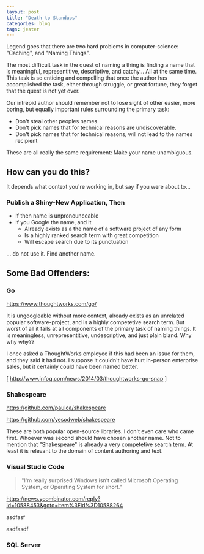 ```yaml
---
layout: post
title: "Death to Standups"
categories: blog
tags: jester
---
```


Legend goes that there are two hard problems in
computer-science: "Caching", and "Naming Things".

The most difficult task in the quest of naming a thing is finding
a name that is meaningful, representitive, descriptive, and catchy...
All at the same time.
This task is so enticing and compelling
that once the author has accomplished the task, either through
struggle, or great fortune, they forget that the quest is not
yet over.

Our intrepid author should remember not to lose sight
of other easier, more boring, but equally important rules
surrounding the primary task:

* Don't steal other peoples names.
* Don't pick names that for technical reasons are undiscoverable.
* Don't pick names that for technical reasons, will not lead to the names recipient

These are all really the same requirement: Make your name unambiguous.

## How can you do this?

It depends what context you're working in, but say if you were about to...

### Publish a Shiny-New Application, Then

* If then name is unpronounceable
* If you Google the name, and it
	- Already exists as a the name of a software project of any form
	- Is a highly ranked search term with great competition
	- Will escape search due to its punctuation
	
... do not use it. Find another name.

## Some Bad Offenders:

### Go

<https://www.thoughtworks.com/go/>

It is ungoogleable without more context, already exists as an unrelated popular
software-project, and is a highly competetive search term. But worst of all it
fails at all components of the primary task of naming things. It is meaningless,
unrepresentitive, undescriptive, and just plain bland. Why why why??

I once asked a ThoughtWorks employee if this had been an issue for them, and
they said it had not. I suppose it couldn't have hurt in-person enterprise sales,
but it certainly could have been named better.

[ <http://www.infoq.com/news/2014/03/thoughtworks-go-snap> ]

### Shakespeare

<https://github.com/paulca/shakespeare>

<https://github.com/yesodweb/shakespeare>

These are both popular open-source libraries. I don't even care who came first.
Whoever was second should have chosen another name. Not to mention that
"Shakespeare" is already a very competetive search term. At least it is
relevant to the domain of content authoring and text.


### Visual Studio Code

> "I'm really surprised Windows isn't called Microsoft Operating System,
>  or Operating System for short."

<https://news.ycombinator.com/reply?id=10588453&goto=item%3Fid%3D10588264>

asdfasf


asdfasdf


### SQL Server

